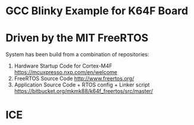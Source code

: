# GCC Blinky Example for K64F Board
# Driven by the MIT FreeRTOS

System has been build from a combination of repositories:

1. Hardware Startup Code for Cortex-M4F https://mcuxpresso.nxp.com/en/welcome
2. FreeRTOS Source Code http://www.freertos.org/
3. Application Source Code + RTOS config + Linker script https://bitbucket.org/mkmk88/k64f_freertos/src/master/

# ICE
